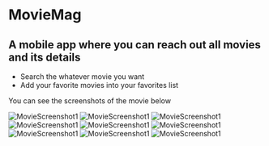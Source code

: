 # MovieMag
## A mobile app where you can reach out all movies and its details 
- Search the whatever movie you want
- Add your favorite movies into your favorites list

You can see the screenshots of the movie below

![MovieScreenshot1](https://github.com/ertugrulozvardar/MovieMag/blob/main/Images/MovieMag1.png?raw=true)
![MovieScreenshot1](https://github.com/ertugrulozvardar/MovieMag/blob/main/Images/MovieMag2.png?raw=true)
![MovieScreenshot1](https://github.com/ertugrulozvardar/MovieMag/blob/main/Images/MovieMag3.png?raw=true)
![MovieScreenshot1](https://github.com/ertugrulozvardar/MovieMag/blob/main/Images/MovieMag4.png?raw=true)
![MovieScreenshot1](https://github.com/ertugrulozvardar/MovieMag/blob/main/Images/MovieMag5.png?raw=true)
![MovieScreenshot1](https://github.com/ertugrulozvardar/MovieMag/blob/main/Images/MovieMag6.png?raw=true)
![MovieScreenshot1](https://github.com/ertugrulozvardar/MovieMag/blob/main/Images/MovieMag7.png?raw=true)
![MovieScreenshot1](https://github.com/ertugrulozvardar/MovieMag/blob/main/Images/MovieMag8.png?raw=true)
![MovieScreenshot1](https://github.com/ertugrulozvardar/MovieMag/blob/main/Images/MovieMag9.png?raw=true)



